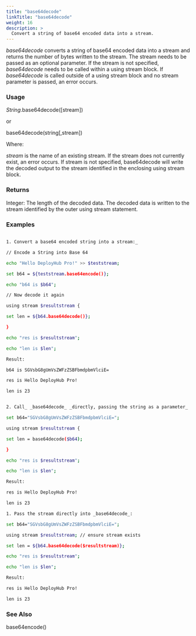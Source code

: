 ```yaml
---
title: "base64decode"
linkTitle: "base64decode"
weight: 16
description: >
  Convert a string of base64 encoded data into a stream.
---
```



_base64decode_ converts a string of base64 encoded data into a stream and returns the number of bytes written to the stream. The stream needs to be passed as an optional parameter. If the stream is not specified, _base64decode_ needs to be called within a using stream block. If _base64decode_ is called outside of a using stream block and no stream parameter is passed, an error occurs.

### Usage

_String_.base64decode([stream])

or

base64decode(string[,stream])

Where:

_stream_ is the name of an existing stream. If the stream does not currently exist, an error occurs. If stream is not specified, base64decode will write the decoded output to the stream identified in the enclosing using stream block.

### Returns

Integer: The length of the decoded data. The decoded data is written to the stream identified by the outer using stream statement.

### Examples

```bash

1. Convert a base64 encoded string into a stream:_

// Encode a String into Base 64

echo "Hello DeployHub Pro!" >> $teststream;

set b64 = ${teststream.base64encode()};

echo "b64 is $b64";

// Now decode it again

using stream $resultstream {

set len = ${b64.base64decode()};

}

echo "res is $resultstream";

echo "len is $len";

Result:

b64 is SGVsbG8gUmVsZWFzZSBFbmdpbmVlciE=

res is Hello DeployHub Pro!

len is 23


2. Call_ _base64decode_ _directly, passing the string as a parameter_

set b64="SGVsbG8gUmVsZWFzZSBFbmdpbmVlciE=";

using stream $resultstream {

set len = base64decode($b64);

}

echo "res is $resultstream";

echo "len is $len";

Result:

res is Hello DeployHub Pro!

len is 23

1. Pass the stream directly into _base64decode_:

set b64="SGVsbG8gUmVsZWFzZSBFbmdpbmVlciE=";

using stream $resultstream; // ensure stream exists

set len = ${b64.base64decode($resultstream)};

echo "res is $resultstream";

echo "len is $len";

Result:

res is Hello DeployHub Pro!

len is 23
```

### See Also

base64encode()
